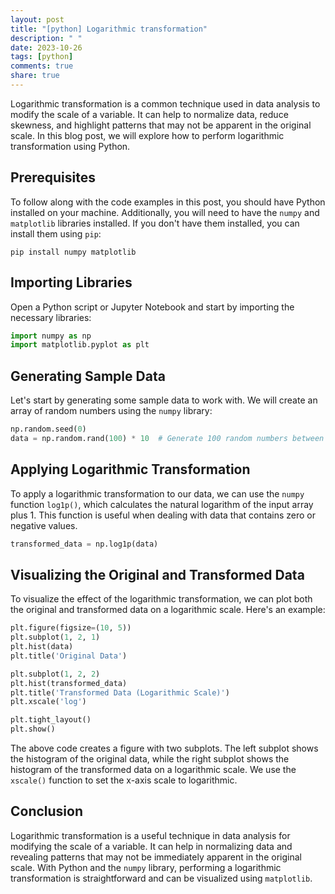 ```yaml
---
layout: post
title: "[python] Logarithmic transformation"
description: " "
date: 2023-10-26
tags: [python]
comments: true
share: true
---
```


Logarithmic transformation is a common technique used in data analysis to modify the scale of a variable. It can help to normalize data, reduce skewness, and highlight patterns that may not be apparent in the original scale. In this blog post, we will explore how to perform logarithmic transformation using Python.

## Prerequisites
To follow along with the code examples in this post, you should have Python installed on your machine. Additionally, you will need to have the `numpy` and `matplotlib` libraries installed. If you don't have them installed, you can install them using `pip`:

```
pip install numpy matplotlib
```

## Importing Libraries

Open a Python script or Jupyter Notebook and start by importing the necessary libraries:

```python
import numpy as np
import matplotlib.pyplot as plt
```

## Generating Sample Data
Let's start by generating some sample data to work with. We will create an array of random numbers using the `numpy` library:

```python
np.random.seed(0)
data = np.random.rand(100) * 10  # Generate 100 random numbers between 0 and 10
```

## Applying Logarithmic Transformation
To apply a logarithmic transformation to our data, we can use the `numpy` function `log1p()`, which calculates the natural logarithm of the input array plus 1. This function is useful when dealing with data that contains zero or negative values.

```python
transformed_data = np.log1p(data)
```

## Visualizing the Original and Transformed Data
To visualize the effect of the logarithmic transformation, we can plot both the original and transformed data on a logarithmic scale. Here's an example:

```python
plt.figure(figsize=(10, 5))
plt.subplot(1, 2, 1)
plt.hist(data)
plt.title('Original Data')

plt.subplot(1, 2, 2)
plt.hist(transformed_data)
plt.title('Transformed Data (Logarithmic Scale)')
plt.xscale('log')

plt.tight_layout()
plt.show()
```

The above code creates a figure with two subplots. The left subplot shows the histogram of the original data, while the right subplot shows the histogram of the transformed data on a logarithmic scale. We use the `xscale()` function to set the x-axis scale to logarithmic.

## Conclusion
Logarithmic transformation is a useful technique in data analysis for modifying the scale of a variable. It can help in normalizing data and revealing patterns that may not be immediately apparent in the original scale. With Python and the `numpy` library, performing a logarithmic transformation is straightforward and can be visualized using `matplotlib`.